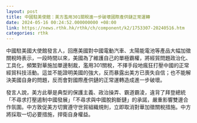 ```yaml
---
layout: post
title: 中國駐美使館：美方濫用301關稅進一步破壞國際產供鏈正常運轉
date: 2024-05-16 00:24:52.000000000 +08:00
link: https://news.rthk.hk/rthk/ch/component/k2/1753307-20240516.htm
categories: rthk
---
```


中國駐美國大使館發言人，回應美國對中國電動汽車、太陽能電池等產品大幅加徵關稅時表示，一段時間以來，美國為了維護自己的單極霸權，將經貿問題政治化、工具化，頻繁對華施加單邊制裁，濫用301關稅，不擇手段地瘋狂打壓中國的正常經貿科技活動。這並不能證明美國的強大，反而暴露出美方已喪失自信；也不能解決美國自身的問題，反而會對國際產供鏈的正常運轉造成進一步破壞。

發言人說，美方此舉是典型的保護主義、政治操弄、霸道霸淩，違背了拜登總統「不尋求打壓遏制中國發展」「不尋求與中國脫鉤斷鏈」的承諾，嚴重影響雙邊合作氛圍。中方敦促美方切實遵守世貿組織規則，立即取消對華加徵關稅措施。中方將採取一切必要措施，捍衛自身權益。
